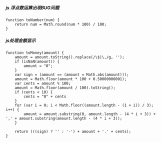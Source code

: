 ##### js 浮点数运算出现BUG问题
    function toNumber(num) {
        return num = Math.round(num * 100) / 100;
    }
    
##### js处理金额显示
    function toMoney(amount) {
        amount = amount.toString().replace(/\$|\,/g, '');
        if (isNaN(amount)) {
            amount = "0";
        }
        var sign = (amount == (amount = Math.abs(amount)));
        amount = Math.floor(amount * 100 + 0.50000000001);
        var cents = amount % 100;
        amount = Math.floor(amount / 100).toString();
        if (cents < 10) {
            cents = "0" + cents
        }
        for (var i = 0; i < Math.floor((amount.length - (1 + i)) / 3); i++) {
            amount = amount.substring(0, amount.length - (4 * i + 3)) + ',' + amount.substring(amount.length - (4 * i + 3));
        }
    
        return (((sign) ? '' : '-') + amount + '.' + cents);
    }
